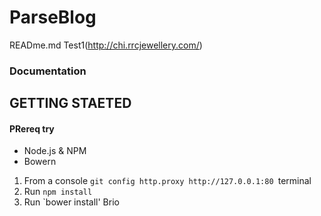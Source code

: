 # ParseBlog 
READme.md
Test1(http://chi.rrcjewellery.com/)



### Documentation

## GETTING STAETED

#### PRereq try

* Node.js & NPM
* Bowern


1. From a console `git config http.proxy http://127.0.0.1:80 `terminal
2. Run `npm install`
3. Run `bower install'
Brio
